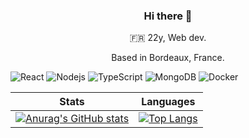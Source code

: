 
<h3 style="text-align: center;"> Hi there 👋 </h3>

<p style="text-align: center;"> 🇫🇷 22y, Web dev. </p>
<p style="text-align: center;">Based in Bordeaux, France. </p>

<p>
<img alt="React" src="https://img.shields.io/badge/-React-45b8d8?style=flat&logo=react&logoColor=white" />
<img alt="Nodejs" src="https://img.shields.io/badge/-Nodejs-43853d?style=flat&logo=Node.js&logoColor=white" />
<img alt="TypeScript" src="https://img.shields.io/badge/-TypeScript-007ACC?style=flat&logo=typescript&logoColor=white" />
<img alt="MongoDB" src="https://img.shields.io/badge/-MongoDB-13aa52?style=flat&logo=mongodb&logoColor=white" />
<img alt="Docker" src="https://img.shields.io/badge/-Docker-46a2f1?style=flat&logo=docker&logoColor=white" />
</p>

  Stats                    |       Languages
:-------------------------:|:-------------------------:
[![Anurag's GitHub stats](https://github-readme-stats.vercel.app/api?username=valmgr&show_icons=true&theme=dracula)](https://github.com/anuraghazra/github-readme-stats)                           | [![Top Langs](https://github-readme-stats.vercel.app/api/top-langs/?username=ValMgr&layout=compact&hide=sqf,html,css,cpp,hpp,gpp&theme=dracula&exclude_repo=rirouririrourirouroirurour,BonicheGaming,LovelyGarden,Playthesis-Unity,Only-One,Portolio-2D-Platformer,Consequences,Only-One2D,Operation-Shutdown)](https://github.com/anuraghazra/github-readme-stats)

  
